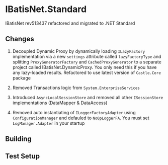 # IBatisNet.Standard
IBatisNet rev513437 refactored and migrated to .NET Standard

## Changes

1. Decoupled Dynamic Proxy by dynamically loading `ILazyFactory` implementation via a new `settings` 
attribute called `lazyFactoryType` and splitting `ProxyGeneratorFactory` and `CachedProxyGenerator` to
a separate project called IBatisNet.DynamicProxy. You only need this if you have any lazy-loaded results. Refactored to use latest version of `Castle.Core` package

2. Removed Transactions logic from `System.EnterpriseServices`
3. Introduced `AsyncLocalSessionStore` and removed all other `ISessionStore` implementations (DataMapper & DataAccess)
4. Removed auto instantiating of `ILoggerFactoryAdapter` using `ConfigurationManager` and defauled to `NoOpLoggerFA`. You must set `LogManager.Adapter` in your startup


## Building



## Test Setup
